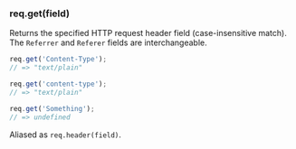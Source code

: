 <h3 id='req.get'>req.get(field)<span class="avaibility"></span> <span class="deprecated"></span></h3>

Returns the specified HTTP request header field (case-insensitive match).
The `Referrer` and `Referer` fields are interchangeable.

```js
req.get('Content-Type');
// => "text/plain"

req.get('content-type');
// => "text/plain"

req.get('Something');
// => undefined
```

Aliased as `req.header(field)`.
